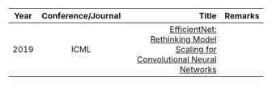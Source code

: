 
| Year       | Conference/Journal       | Title  | Remarks
| ------------- |:-------------:| --------------:|------------:|
|2019			|    ICML   |    [EfficientNet: Rethinking Model Scaling for Convolutional Neural Networks](https://arxiv.org/abs/1905.11946)  |       |
